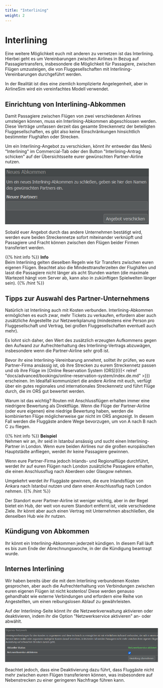 ```yaml
---
title: "Interlining"
weight: 2
---
```


# Interlining

Eine weitere Möglichkeit euch mit anderen zu vernetzen ist das Interlining. Hierbei geht es um Vereinbarungen zwischen Airlines in Bezug auf Passagiertransfers, insbesondere die Möglichkeit für Passagiere, zwischen Flügen umzusteigen, die von Fluggesellschaften mit Interlining-Vereinbarungen durchgeführt werden.

In der Realität ist dies eine ziemlich komplizierte Angelegenheit, aber in AirlineSim wird ein vereinfachtes Modell verwendet.

## Einrichtung von Interlining-Abkommen

Damit Passagiere zwischen Flügen von zwei verschiedenen Airlines umsteigen können, muss ein Interlining-Abkommen abgeschlossen werden. Diese Verträge umfassen derzeit das gesamte Streckennetz der beteiligten Fluggesellschaften, es gibt also keine Einschränkungen hinsichtlich bestimmter Flughäfen oder Strecken.

Um ein Interlining-Angebot zu verschicken, könnt ihr entweder das Menü "Interlining" im Commercial-Tab oder den Button "Interlining-Antrag schicken" auf der Übersichtsseite eurer gewünschten Partner-Airline nutzen.

![Einrichtung von Interlining-Abkommen](interliningabkommen_01.PNG "Einrichtung von Interlining-Abkommen")

Sobald euer Angebot durch das andere Unternehmen bestätigt wird, werden eure beiden Streckennetze sofort miteinander verknüpft und Passagiere und Fracht können zwischen den Flügen beider Firmen transferiert werden.

{{% hint info %}}
**Info**  
Beim Interlining gelten dieselben Regeln wie für Transfers zwischen euren eigenen Flügen. Beachtet also die Mindesttransferzeiten der Flughäfen und lasst die Passagiere nicht länger als acht Stunden warten (die maximale Wartezeit hängt vom Server ab, kann also in zukünftigen Spielwelten länger sein).
{{% /hint %}}

## Tipps zur Auswahl des Partner-Unternehmens

Natürlich ist Interlining auch mit Kosten verbunden. Interlining-Abkommen ermöglichen es euch zwar, mehr Tickets zu verkaufen, erfordern aber auch zusätzliche Angestellte zur Netzwerkplanung (mindestens eine Person pro Fluggesellschaft und Vertrag, bei großen Fluggesellschaften eventuell auch mehr).

Es lohnt sich daher, den Wert des zusätzlich erzeugten Aufkommens gegen den Aufwand zur Aufrechterhaltung des Interlining-Vertrags abzuwägen, insbesondere wenn die Partner-Airline sehr groß ist.

Bevor ihr eine Interlining-Vereinbarung annehmt, solltet ihr prüfen, wo eure Partner-Firma ansässig ist, ob ihre Strecken zu eurem Streckennetz passen und ob ihre Flüge im [Online Reservation System (ORS)]({{< relref "docs/advanced/bookings/online-reservation-system/index.de.md" >}}) erscheinen. Im Idealfall kommuniziert die andere Airline mit euch, verfügt über ein gutes regionales und internationales Streckennetz und führt Flüge durch, die im ORS gut bewertet werden.

Warum ist das wichtig? Routen mit Anschlussflügen erhalten immer eine niedrigere Bewertung als Direktflüge. Wenn die Flüge der Partner-Airline (oder eure eigenen) eine niedrige Bewertung haben, werden die kombinierten Flüge möglicherweise gar nicht im ORS angezeigt. In diesem Fall werden die Fluggäste andere Wege bevorzugen, um von A nach B nach C zu fliegen.

{{% hint info %}}
**Beispiel**  
Nehmen wir an, ihr seid in Istanbul ansässig und sucht einen Interlining-Partner in London. Wenn eure beiden Airlines nur die großen europäischen Hauptstädte anfliegen, werdet ihr keine Passagiere gewinnen.

Wenn eure Partner-Firma jedoch Inlands- und Regionalflüge durchführt, werdet ihr auf euren Flügen nach London zusätzliche Passagiere erhalten, die einen Anschlussflug nach Aberdeen oder Glasgow nehmen.

Umgekehrt werdet ihr Fluggäste gewinnen, die eure Inlandsflüge von Ankara nach Istanbul nutzen und dann einen Anschlussflug nach London nehmen.
{{% /hint %}}

Der Standort eurer Partner-Airline ist weniger wichtig, aber in der Regel bietet ein Hub, der weit von eurem Standort entfernt ist, viele verschiedene Ziele. Ihr könnt aber auch einen Vertrag mit Unternehmen abschließen, die denselben Hub wie ihr nutzen.

## Kündigung von Abkommen

Ihr könnt ein Interlining-Abkommen jederzeit kündigen. In diesem Fall läuft es bis zum Ende der Abrechnungswoche, in der die Kündigung beantragt wurde.

## Internes Interlining

Wir haben bereits über die mit dem Interlining verbundenen Kosten gesprochen, aber auch die Aufrechterhaltung von Verbindungen zwischen euren eigenen Flügen ist nicht kostenlos! Diese werden genauso gehandhabt wie externe Verbindungen und erfordern eine Reihe von Angestellten, um einen reibungslosen Ablauf zu gewährleisten.

Auf der Interlining-Seite könnt ihr die Netzwerkverwaltung aktivieren oder deaktivieren, indem ihr die Option "Netzwerkservice aktivieren" an- oder abwählt.

![Netzwerkservice aktivieren](interliningabkommen_02.PNG "Netzwerkservice aktivieren")

Beachtet jedoch, dass eine Deaktivierung dazu führt, dass Fluggäste nicht mehr zwischen euren Flügen transferieren können, was insbesondere auf Nebenstrecken zu einer geringeren Nachfrage führen kann.
